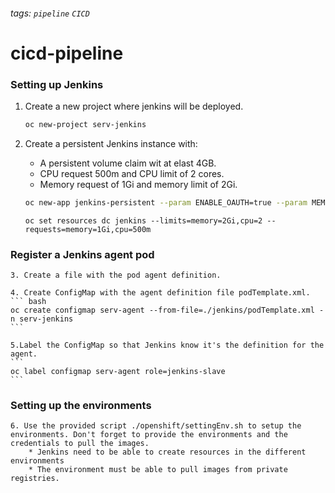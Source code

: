 ###### tags: `pipeline` `CICD`

# cicd-pipeline

### Setting up Jenkins

1. Create a new project where jenkins will be deployed.

    ``` bash
    oc new-project serv-jenkins
    ```

2. Create a persistent Jenkins instance with:

    * A persistent volume claim wit at elast 4GB.
    * CPU request 500m and CPU limit of 2 cores.
    * Memory request of 1Gi and memory limit of 2Gi.

    ``` bash
    oc new-app jenkins-persistent --param ENABLE_OAUTH=true --param MEMORY_LIMIT=2Gi --param VOLUME_CAPACITY=4Gi --param DISABLE_ADMINISTRATIVE_MONITORS=true --as-deployment-config=true
    ```

    ```
    oc set resources dc jenkins --limits=memory=2Gi,cpu=2 --requests=memory=1Gi,cpu=500m
    ```

### Register a Jenkins agent pod

    3. Create a file with the pod agent definition.
    
    4. Create ConfigMap with the agent definition file podTemplate.xml.
    ``` bash
    oc create configmap serv-agent --from-file=./jenkins/podTemplate.xml -n serv-jenkins
    ```

    5.Label the ConfigMap so that Jenkins know it's the definition for the agent.
    ```
    oc label configmap serv-agent role=jenkins-slave
    ```
### Setting up the environments

    6. Use the provided script ./openshift/settingEnv.sh to setup the environments. Don't forget to provide the environments and the credentials to pull the images. 
        * Jenkins need to be able to create resources in the different environments
        * The environment must be able to pull images from private registries.

